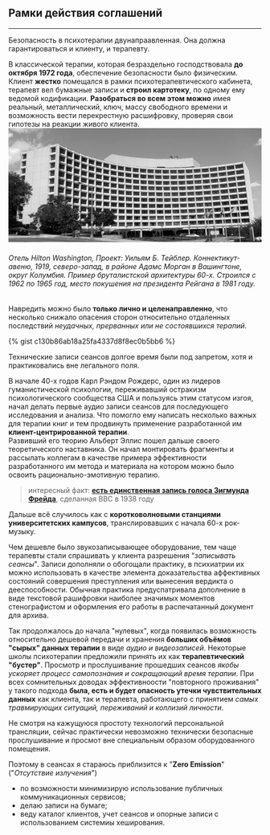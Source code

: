 ## Рамки действия соглашений
---

Безопасность в психотерапии двунапраавленная. Она должна гарантироваться и клиенту, и терапевту. 

В классической терапии, которая безраздельно господствовала **до октября 1972 года**, обеспечение безопасности было физическим. Клиент **жестко** помещался в рамки психотерапевтического кабинета, терапевт вел бумажные записи и **строил картотеку**, по одному ему ведомой кодификации. **Разобраться во всем этом можно** имея реальный, металлический, ключ, массу свободного времени и возможность вести перекрестную расшифровку, проверяя свои гипотезы на реакции живого клиента. 
![Отель Hilton Washington](/_img/20220529-1.jpeg)  
###### Отель Hilton Washington, Проект: Уильям Б. Тейблер. Коннектикут-авеню, 1919, северо-запад, в районе Адамс Морган в Вашингтоне, округ Колумбия. Пример бруталистской архитектуры 60-х. Строился с 1962 по 1965 год, место покушения на президента Рейгана в 1981 году.

Навредить можно было **только лично и целенаправленно**, что несколько снижало опасения сторон относительно отдаленных последствий _неудачных, прерванных или не состоявшихся терапий_. 

{% gist c130b86ab18a25fa4337d8f8ec0b5bb6 %}

Технические записи сеансов долгое время были под запретом, хотя и практиковались вне легального поля.

В начале 40-х годов Карл Рэндом Рождерс, один из лидеров гуманистической психологии, переживавший остракизм психологического сообщества США и пользуясь этим статусом изгоя, начал делать первые аудио записи сеансов для последующего исследования и анализа. Что помогло ему написать несколько важных для терапии книг и тем продвинуть применение разработанной им **клиент-центрированной терапии**.  
Развивший его теорию Альберт Эллис пошел дальше своего теоретического наставника. Он начал монтировать фрагменты и рассылать коллегам в качестве примера эффективности разработанного им метода и материала на котором можно было освоить рационально-эмотивную терапию. 

> интересный факт: **[есть единственная запись голоса Зигмунда Фрейда](https://soundcloud.com/arzamas-academy/14a?utm_source=clipboard&utm_campaign=wtshare&utm_medium=widget&utm_content=https%253A%252F%252Fsoundcloud.com%252Farzamas-academy%252F14a)**, сделанная BBC в 1938 году 


Дальше всё случилось как с **коротковолновыми станциями университетских кампусов**, транслировавших с начала 60-х рок-музыку.

Чем дешевле было звукозаписывающее оборудование, тем чаще терапевты стали спрашивать у клиента разрешения "_записывать сеансы_". Записи дополняли о обогощали практику, в психиатрии их можно использовать в качестве элемента доказательства аффективных состояний совершения преступления или вынесения вердикта о дееспособности. Обычная практика предуспатривала дополнение в виде текстовой рашифровки наиболее значимых моментов стенографистом и оформления его работы в распечатанный документ для архива. 

Так продолжалось  до начала "нулевых", когда появилась возможность относительно дешевой передачи и хранения **больших объёмов "сырых" данных терапии** в виде _аудио и видеозаписей_. Некоторые школы психотерапии предложили принять их как **терапевтический "бустер"**. Просмотр и прослушивание прошедших сеансов _якобы ускоряет процесс самопознания и сокращающий время терапии_. При всех сомнительных доводах эффективноости "повторного проживания" у такого подхода **была, есть и будет опасность утечки чувствительных данных** как клиента, так и терапевта, работающего с принятием _самых травмирующих ситуаций, переживаний и коллизий личности_.

Не смотря на кажущуюся простоту технологий персональной трансляции, сейчас практически невозможно технически безопасные прослушивание и просмот вне специальным образом оборудованного помещения.

Поэтому в сеансах я стараюсь приблизится к "**Zero Emission**" ("_Отсутствие излучения_")

- по возможности минимизирую использование публичных коммуникационных сервисов;
- делаю записи на бумаге;
- веду каталог клиентов, учет сеансов и опорные записи с использованием системиы хеширования.